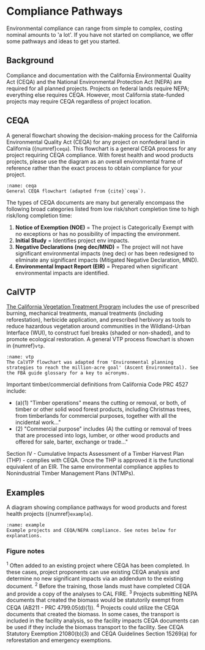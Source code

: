 # Compliance Pathways

Environmental compliance can range from simple to complex, costing nominal amounts to 'a lot'. If you have not started on compliance, we offer some pathways and ideas to get you started.

## Background

Compliance and documentation with the California Environmental Quality Act (CEQA) and the National Environmental Protection Act (NEPA) are required for all planned projects. Projects on federal lands require NEPA; everything else requires CEQA. However, most California state-funded projects may require CEQA regardless of project location.

## CEQA
A general flowchart showing the decision-making process for the California Environmental Quality Act (CEQA) for any project on nonfederal land in California ({numref}`ceqa`). This flowchart is a general CEQA process for any project requiring CEQA compliance. With forest health and wood products projects, please use the diagram as an overall environmental frame of reference rather than the exact process to obtain compliance for your project.

```{figure} /figures/ceqa.png
:name: ceqa
General CEQA flowchart (adapted from {cite}`ceqa`).
```

The types of CEQA documents are many but generally encompass the following broad categories listed from low risk/short completion time to high risk/long completion time:

1. **Notice of Exemption (NOE)** = The project is Categorically Exempt with no exceptions or has no possibility of impacting the environment.
2. **Initial Study** = Identifies project env impacts.
3. **Negative Declarations (neg dec/MND)** = The project will not have significant environmental impacts (neg dec) or has been redesigned to eliminate any significant impacts (Mitigated Negative Declaration, MND).
4. **Environmental Impact Report (EIR)** = Prepared when significant environmental impacts are identified.

## CalVTP

[The California Vegetation Treatment Program](http://gg.gg/1anhib) includes the use of prescribed burning, mechanical treatments, manual treatments (including reforestation), herbicide application, and prescribed herbivory as tools to reduce hazardous vegetation around communities in the Wildland-Urban Interface (WUI), to construct fuel breaks (shaded or non-shaded), and to promote ecological restoration. A general VTP process flowchart is shown in {numref}`vtp`.

```{figure} /figures/vtp.png
:name: vtp
The CalVTP flowchart was adapted from 'Environmental planning strategies to reach the million-acre goal' (Ascent Environmental). See the FBA guide glossary for a key to acronyms.
```

Important timber/commercial definitions from California Code PRC 4527 include:

- (a)(1) "Timber operations" means the cutting or removal, or both, of timber or other solid wood forest products, including Christmas trees, from timberlands for commercial purposes, together with all the incidental work..."
- (2) "Commercial purpose" includes (A) the cutting or removal of trees that are processed into logs, lumber, or other wood products and offered for sale, barter, exchange or trade..."

Section IV - Cumulative Impacts Assessment of a Timber Harvest Plan (THP) - complies with CEQA. Once the THP is approved it is the functional equivalent of an EIR. The same environmental compliance applies to Nonindustrial Timber Management Plans (NTMPs).

## Examples

A diagram showing compliance pathways for wood products and forest health projects ({numref}`example`).

```{figure} /figures/example.png
:name: example
Example projects and CEQA/NEPA compliance. See notes below for explanations.
```

### Figure notes

<sup>1</sup> Often added to an existing project where CEQA has been completed. In these cases, project proponents can use existing CEQA analysis and determine no new significant impacts via an addendum to the existing document.
<sup>2</sup> Before the training, those lands must have completed CEQA and provide a copy of the analyses to CAL FIRE.
<sup>3</sup> Projects submitting NEPA documents that created the biomass would be statutorily exempt from CEQA (AB211 - PRC 4799.05(d)(1)).
<sup>4</sup> Projects could utilize the CEQA documents that created the biomass. In some cases, the transport is included in the facility analysis, so the facility impacts CEQA documents can be used if they include the biomass transport to the facility. See CEQA Statutory Exemption 21080(b)(3) and CEQA Guidelines Section 15269(a) for reforestation and emergency exemptions.